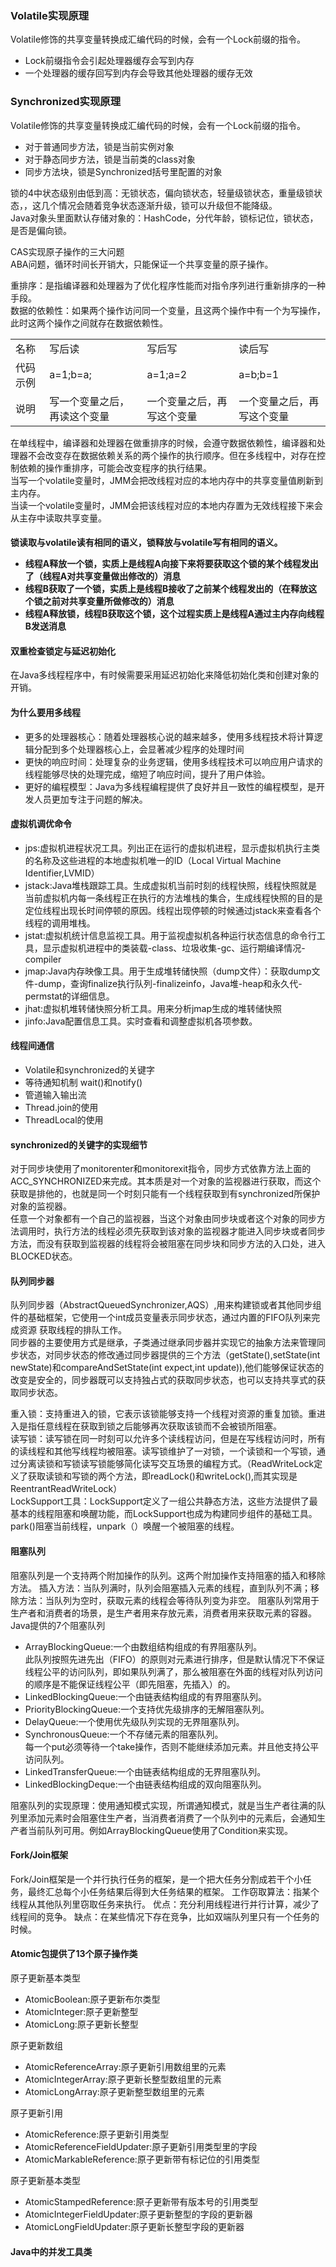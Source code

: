 <h3>Volatile实现原理</h3>
Volatile修饰的共享变量转换成汇编代码的时候，会有一个Lock前缀的指令。</br>
<ul>
<li>Lock前缀指令会引起处理器缓存会写到内存
<li>一个处理器的缓存回写到内存会导致其他处理器的缓存无效
</ul>

<h3>Synchronized实现原理</h3>
Volatile修饰的共享变量转换成汇编代码的时候，会有一个Lock前缀的指令。</br>
<ul>
<li>对于普通同步方法，锁是当前实例对象
<li>对于静态同步方法，锁是当前类的class对象
<li>同步方法块，锁是Synchronized括号里配置的对象
</ul>

锁的4中状态级别由低到高：无锁状态，偏向锁状态，轻量级锁状态，重量级锁状态，，这几个情况会随着竞争状态逐渐升级，锁可以升级但不能降级。</br>
Java对象头里面默认存储对象的：HashCode，分代年龄，锁标记位，锁状态，是否是偏向锁。</br>

CAS实现原子操作的三大问题</br>
ABA问题，循环时间长开销大，只能保证一个共享变量的原子操作。</br>

重排序：是指编译器和处理器为了优化程序性能而对指令序列进行重新排序的一种手段。</br>
数据的依赖性：如果两个操作访问同一个变量，且这两个操作中有一个为写操作，此时这两个操作之间就存在数据依赖性。
<table>
  <tr><td>名称<td>写后读<td>写后写<td>读后写
  <tr><td>代码示例<td>a=1;b=a;<td>a=1;a=2<td>a=b;b=1
  <tr><td>说明<td>写一个变量之后，再读这个变量<td>一个变量之后，再写这个变量<td>一个变量之后，再写这个变量
</table>    
    
在单线程中，编译器和处理器在做重排序的时候，会遵守数据依赖性，编译器和处理器不会改变存在数据依赖关系的两个操作的执行顺序。但在多线程中，对存在控制依赖的操作重排序，可能会改变程序的执行结果。</br>
当写一个volatile变量时，JMM会把改线程对应的本地内存中的共享变量值刷新到主内存。</br>
当读一个volatile变量时，JMM会把该线程对应的本地内存置为无效线程接下来会从主存中读取共享变量。</br>
<h4>锁读取与volatile读有相同的语义，锁释放与volatile写有相同的语义。
<ul>
<li>线程A释放一个锁，实质上是线程A向接下来将要获取这个锁的某个线程发出了（线程A对共享变量做出修改的）消息
<li>线程B获取了一个锁，实质上是线程B接收了之前某个线程发出的（在释放这个锁之前对共享变量所做修改的）消息
<li>线程A释放锁，线程B获取这个锁，这个过程实质上是线程A通过主内存向线程B发送消息
</ul>
<h4>双重检查锁定与延迟初始化</h4>
 在Java多线程程序中，有时候需要采用延迟初始化来降低初始化类和创建对象的开销。</br>
  
<h4>为什么要用多线程</h4>
<ul>
<li>更多的处理器核心：随着处理器核心说的越来越多，使用多线程技术将计算逻辑分配到多个处理器核心上，会显著减少程序的处理时间
<li>更快的响应时间：处理复杂的业务逻辑，使用多线程技术可以响应用户请求的线程能够尽快的处理完成，缩短了响应时间，提升了用户体验。
<li>更好的编程模型：Java为多线程编程提供了良好并且一致性的编程模型，是开发人员更加专注于问题的解决。
</ul>  
<h4>虚拟机调优命令</h4>
<ul>
<li>jps:虚拟机进程状况工具。列出正在运行的虚拟机进程，显示虚拟机执行主类的名称及这些进程的本地虚拟机唯一的ID（Local Virtual Machine Identifier,LVMID）
<li>jstack:Java堆栈跟踪工具。生成虚拟机当前时刻的线程快照，线程快照就是当前虚拟机内每一条线程正在执行的方法堆栈的集合，生成线程快照的目的是定位线程出现长时间停顿的原因。线程出现停顿的时候通过jstack来查看各个线程的调用堆栈。
<li>jstat:虚拟机统计信息监视工具。用于监视虚拟机各种运行状态信息的命令行工具，显示虚拟机进程中的类装载-class、垃圾收集-gc、运行期编译情况-compiler
<li>jmap:Java内存映像工具。用于生成堆转储快照（dump文件）：获取dump文件-dump，查询finalize执行队列-finalizeinfo，Java堆-heap和永久代-permstat的详细信息。
<li>jhat:虚拟机堆转储快照分析工具。用来分析jmap生成的堆转储快照
<li>jinfo:Java配置信息工具。实时查看和调整虚拟机各项参数。
</ul>  
<h4>线程间通信</h4>
<ul>
  <li>Volatile和synchronized的关键字
  <li>等待通知机制 wait()和notify()
  <li>管道输入输出流
  <li>Thread.join的使用
  <li>ThreadLocal的使用
</ul>
<h4>synchronized的关键字的实现细节</h4>
对于同步块使用了monitorenter和monitorexit指令，同步方式依靠方法上面的ACC_SYNCHRONIZED来完成。其本质是对一个对象的监视器进行获取，而这个获取是排他的，也就是同一个时刻只能有一个线程获取到有synchronized所保护对象的监视器。</br>
任意一个对象都有一个自己的监视器，当这个对象由同步块或者这个对象的同步方法调用时，执行方法的线程必须先获取到该对象的监视器才能进入同步块或者同步方法，而没有获取到监视器的线程将会被阻塞在同步块和同步方法的入口处，进入BLOCKED状态。</br>

<h4>队列同步器</h4>
队列同步器（AbstractQueuedSynchronizer,AQS）,用来构建锁或者其他同步组件的基础框架，它使用一个int成员变量表示同步状态，通过内置的FIFO队列来完成资源
获取线程的排队工作。</br>
同步器的主要使用方式是继承，子类通过继承同步器并实现它的抽象方法来管理同步状态，对同步状态的修改通过同步器提供的三个方法（getState(),setState(int newState)和compareAndSetState(int expect,int update)),他们能够保证状态的改变是安全的，同步器既可以支持独占式的获取同步状态，也可以支持共享式的获取同步状态。</br>

重入锁：支持重进入的锁，它表示该锁能够支持一个线程对资源的重复加锁。重进入是指任意线程在获取到锁之后能够再次获取该锁而不会被锁所阻塞。</br>
读写锁：读写锁在同一时刻可以允许多个读线程访问，但是在写线程访问时，所有的读线程和其他写线程均被阻塞。读写锁维护了一对锁，一个读锁和一个写锁，通过分离读锁和写锁读写锁能够简化读写交互场景的编程方式。（ReadWriteLock定义了获取读锁和写锁的两个方法，即readLock()和writeLock(),而其实现是ReentrantReadWriteLock）</br>
LockSupport工具：LockSupport定义了一组公共静态方法，这些方法提供了最基本的线程阻塞和唤醒功能，而LockSupport也成为构建同步组件的基础工具。park()阻塞当前线程，unpark（）唤醒一个被阻塞的线程。
<h4>阻塞队列</h4>
阻塞队列是一个支持两个附加操作的队列。这两个附加操作支持阻塞的插入和移除方法。
插入方法：当队列满时，队列会阻塞插入元素的线程，直到队列不满；移除方法：当队列为空时，获取元素的线程会等待队列变为非空。
阻塞队列常用于生产者和消费者的场景，是生产者用来存放元素，消费者用来获取元素的容器。</br>
Java提供的7个阻塞队列
<ul>
<li>ArrayBlockingQueue:一个由数组结构组成的有界阻塞队列。</br>此队列按照先进先出（FIFO）的原则对元素进行排序，但是默认情况下不保证线程公平的访问队列，即如果队列满了，那么被阻塞在外面的线程对队列访问的顺序是不能保证线程公平（即先阻塞，先插入）的。
<li>LinkedBlockingQueue:一个由链表结构组成的有界阻塞队列。
<li>PriorityBlockingQueue:一个支持优先级排序的无解阻塞队列。
<li>DelayQueue:一个使用优先级队列实现的无界阻塞队列。
<li>SynchronousQueue:一个不存储元素的阻塞队列。</br>每一个put必须等待一个take操作，否则不能继续添加元素。并且他支持公平访问队列。
<li>LinkedTransferQueue:一个由链表结构组成的无界阻塞队列。
<li>LinkedBlockingDeque:一个由链表结构组成的双向阻塞队列。
 </ul> 
阻塞队列的实现原理：使用通知模式实现，所谓通知模式，就是当生产者往满的队列里添加元素时会阻塞住生产者，当消费者消费了一个队列中的元素后，会通知生产者当前队列可用。例如ArrayBlockingQueue使用了Condition来实现。
<h4>Fork/Join框架</h4>
Fork/Join框架是一个并行执行任务的框架，是一个把大任务分割成若干个小任务，最终汇总每个小任务结果后得到大任务结果的框架。
工作窃取算法：指某个线程从其他队列里窃取任务来执行。
优点：充分利用线程进行并行计算，减少了线程间的竞争。
缺点：在某些情况下存在竞争，比如双端队列里只有一个任务的时候。

<h4>Atomic包提供了13个原子操作类</h4>
原子更新基本类型
<ul>
<li>AtomicBoolean:原子更新布尔类型
<li>AtomicInteger:原子更新整型
<li>AtomicLong:原子更新长整型
</ul>
原子更新数组  
<ul>
<li>AtomicReferenceArray:原子更新引用数组里的元素
<li>AtomicIntegerArray:原子更新长整型数组里的元素
<li>AtomicLongArray:原子更新整型数组里的元素
</ul>
原子更新引用  
<ul>
<li>AtomicReference:原子更新引用类型
<li>AtomicReferenceFieldUpdater:原子更新引用类型里的字段
<li>AtomicMarkableReference:原子更新带有标记位的引用类型
</ul>
原子更新基本类型 
<ul>
<li>AtomicStampedReference:原子更新带有版本号的引用类型
<li>AtomicIntegerFieldUpdater:原子更新整型的字段的更新器
<li>AtomicLongFieldUpdater:原子更新长整型字段的更新器
 </ul> 
<h4>Java中的并发工具类</h4>
